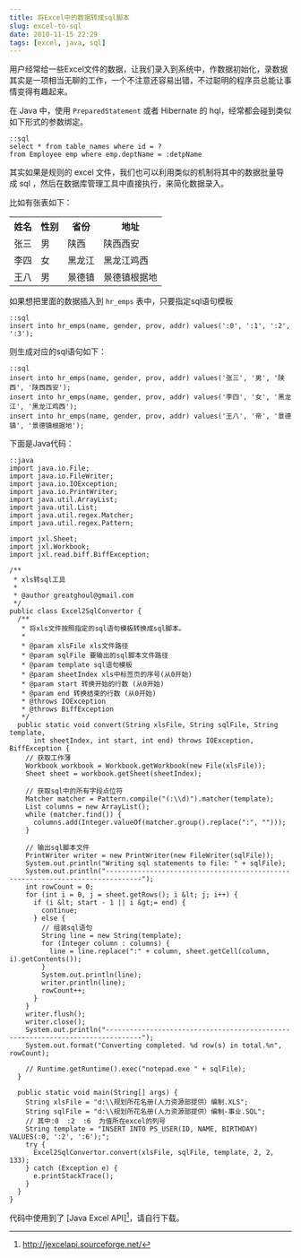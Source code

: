 ```yaml
---
title: 将Excel中的数据转成sql脚本
slug: excel-to-sql
date: 2010-11-15 22:29
tags: [excel, java, sql]
---
```


用户经常给一些Excel文件的数据，让我们录入到系统中，作数据初始化，录数据其实是一项相当无聊的工作，一个不注意还容易出错，不过聪明的程序员总能让事情变得有趣起来。

在 Java 中，使用 `PreparedStatement` 或者 Hibernate 的 hql，经常都会碰到类似如下形式的参数绑定。

    ::sql
    select * from table_names where id = ?
    from Employee emp where emp.deptName = :detpName

其实如果是规则的 excel 文件，我们也可以利用类似的机制将其中的数据批量导成 sql ，然后在数据库管理工具中直接执行，来简化数据录入。

比如有张表如下：

<table>
    <tr>
        <th>姓名</th>
        <th>性别</th>
        <th>省份</th>
        <th>地址</th>
    </tr>
    <tr>
        <td>张三</td>
        <td>男</td>
        <td>陕西</td>
        <td>陕西西安</td>
    </tr>
    <tr>
        <td>李四</td>
        <td>女</td>
        <td>黑龙江</td>
        <td>黑龙江鸡西</td>
    </tr>
    <tr>
        <td>王八</td>
        <td>男</td>
        <td>景德镇</td>
        <td>景德镇根据地</td>
    </tr>
</table>

如果想把里面的数据插入到 `hr_emps` 表中，只要指定sql语句模板

    ::sql
    insert into hr_emps(name, gender, prov, addr) values(':0', ':1', ':2', ':3');

则生成对应的sql语句如下：

    ::sql
    insert into hr_emps(name, gender, prov, addr) values('张三', '男', '陕西', '陕西西安');
    insert into hr_emps(name, gender, prov, addr) values('李四', '女', '黑龙江', '黑龙江鸡西');
    insert into hr_emps(name, gender, prov, addr) values('王八', '帝', '景德镇', '景德镇根据地');

下面是Java代码：

    ::java
    import java.io.File;
    import java.io.FileWriter;
    import java.io.IOException;
    import java.io.PrintWriter;
    import java.util.ArrayList;
    import java.util.List;
    import java.util.regex.Matcher;
    import java.util.regex.Pattern;

    import jxl.Sheet;
    import jxl.Workbook;
    import jxl.read.biff.BiffException;

    /**
     * xls转sql工具
     *
     * @author greatghoul@gmail.com
     */
    public class Excel2SqlConvertor {
      /**
       * 将xls文件按照指定的sql语句模板转换成sql脚本。
       *
       * @param xlsFile xls文件路径
       * @param sqlFile 要输出的sql脚本文件路径
       * @param template sql语句模板
       * @param sheetIndex xls中标签页的序号(从0开始)
       * @param start 转换开始的行数 (从0开始)
       * @param end 转换结束的行数 (从0开始)
       * @throws IOException
       * @throws BiffException
       */
      public static void convert(String xlsFile, String sqlFile, String template,
          int sheetIndex, int start, int end) throws IOException, BiffException {
        // 获取工作薄
        Workbook workbook = Workbook.getWorkbook(new File(xlsFile));
        Sheet sheet = workbook.getSheet(sheetIndex);

        // 获取sql中的所有字段点位符
        Matcher matcher = Pattern.compile("(:\\d)").matcher(template);
        List columns = new ArrayList();
        while (matcher.find()) {
          columns.add(Integer.valueOf(matcher.group().replace(":", "")));
        }

        // 输出sql脚本文件
        PrintWriter writer = new PrintWriter(new FileWriter(sqlFile));
        System.out.println("Writing sql statements to file: " + sqlFile);
        System.out.println("-------------------------------------------------------------------------------");
        int rowCount = 0;
        for (int i = 0, j = sheet.getRows(); i &lt; j; i++) {
          if (i &lt; start - 1 || i &gt;= end) {
            continue;
          } else {
            // 组装sql语句
            String line = new String(template);
            for (Integer column : columns) {
              line = line.replace(":" + column, sheet.getCell(column, i).getContents());
            }
            System.out.println(line);
            writer.println(line);
            rowCount++;
          }
        }
        writer.flush();
        writer.close();
        System.out.println("-------------------------------------------------------------------------------");
        System.out.format("Converting completed. %d row(s) in total.%n", rowCount);

        // Runtime.getRuntime().exec("notepad.exe " + sqlFile);
      }

      public static void main(String[] args) {
        String xlsFile = "d:\\规划所花名册(人力资源部提供）编制.XLS";
        String sqlFile = "d:\\规划所花名册(人力资源部提供）编制-事业.SQL";
        // 其中:0  :2  :6  为值所在excel的列号
        String template = "INSERT INTO PS_USER(ID, NAME, BIRTHDAY) VALUES(:0, ':2', ':6');";
        try {
          Excel2SqlConvertor.convert(xlsFile, sqlFile, template, 2, 2, 133);
        } catch (Exception e) {
          e.printStackTrace();
        }
      }
    }

代码中使用到了 [Java Excel API][^1]，请自行下载。

[^1]: http://jexcelapi.sourceforge.net/
